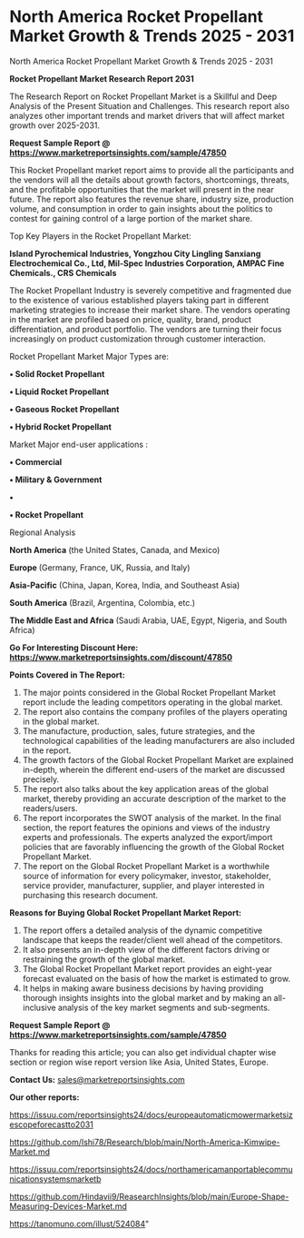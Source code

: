 # North America Rocket Propellant Market Growth & Trends 2025 - 2031
North America Rocket Propellant Market Growth & Trends 2025 - 2031

<strong>Rocket Propellant Market Research Report 2031</strong>

The Research Report on Rocket Propellant Market is a Skillful and Deep Analysis of the Present Situation and Challenges. This research report also analyzes other important trends and market drivers that will affect market growth over 2025-2031.

<strong>Request Sample Report @ <a href=https://www.marketreportsinsights.com/sample/47850>https://www.marketreportsinsights.com/sample/47850</a></strong>

This Rocket Propellant market report aims to provide all the participants and the vendors will all the details about growth factors, shortcomings, threats, and the profitable opportunities that the market will present in the near future. The report also features the revenue share, industry size, production volume, and consumption in order to gain insights about the politics to contest for gaining control of a large portion of the market share.

Top Key Players in the Rocket Propellant Market:

<strong>Island Pyrochemical Industries, Yongzhou City Lingling Sanxiang Electrochemical Co., Ltd, Mil-Spec Industries Corporation, AMPAC Fine Chemicals., CRS Chemicals</strong>

The Rocket Propellant Industry is severely competitive and fragmented due to the existence of various established players taking part in different marketing strategies to increase their market share. The vendors operating in the market are profiled based on price, quality, brand, product differentiation, and product portfolio. The vendors are turning their focus increasingly on product customization through customer interaction.

Rocket Propellant Market Major Types are:

<strong>•  Solid Rocket Propellant

•  Liquid Rocket Propellant

•  Gaseous Rocket Propellant

•  Hybrid Rocket Propellant</strong>

Market Major end-user applications :

<strong>•  Commercial

•  Military & Government

•  

•  Rocket Propellant</strong>

Regional Analysis

</u><strong><b>North America</b></strong> (the United States, Canada, and Mexico)

<strong><b>Europe </b></strong>(Germany, France, UK, Russia, and Italy)

<strong><b>Asia-Pacific</b></strong> (China, Japan, Korea, India, and Southeast Asia)

<strong><b>South America</b></strong> (Brazil, Argentina, Colombia, etc.)

<strong><b>The Middle East and Africa</b></strong> (Saudi Arabia, UAE, Egypt, Nigeria, and South Africa)

<strong>Go For Interesting Discount Here: <a href=https://www.marketreportsinsights.com/discount/47850>https://www.marketreportsinsights.com/discount/47850</a></strong>

<strong>Points Covered in The Report:</strong>
<ol>
  <li>The major points considered in the Global Rocket Propellant Market report include the leading competitors operating in the global market.</li>
  <li>The report also contains the company profiles of the players operating in the global market.</li>
  <li>The manufacture, production, sales, future strategies, and the technological capabilities of the leading manufacturers are also included in the report.</li>
  <li>The growth factors of the Global Rocket Propellant Market are explained in-depth, wherein the different end-users of the market are discussed precisely.</li>
  <li>The report also talks about the key application areas of the global market, thereby providing an accurate description of the market to the readers/users.</li>
  <li>The report incorporates the SWOT analysis of the market. In the final section, the report features the opinions and views of the industry experts and professionals. The experts analyzed the export/import policies that are favorably influencing the growth of the Global Rocket Propellant Market.</li>
  <li>The report on the Global Rocket Propellant Market is a worthwhile source of information for every policymaker, investor, stakeholder, service provider, manufacturer, supplier, and player interested in purchasing this research document.</li>
</ol>
<strong>Reasons for Buying Global Rocket Propellant Market Report:</strong>

<ol>
  <li>The report offers a detailed analysis of the dynamic competitive landscape that keeps the reader/client well ahead of the competitors.</li>
  <li>It also presents an in-depth view of the different factors driving or restraining the growth of the global market.</li>
  <li>The Global Rocket Propellant Market report provides an eight-year forecast evaluated on the basis of how the market is estimated to grow.</li>
  <li>It helps in making aware business decisions by having providing thorough insights insights into the global market and by making an all-inclusive analysis of the key market segments and sub-segments.</li>
</ol>
<strong>Request Sample Report @ <a href=https://www.marketreportsinsights.com/sample/47850>https://www.marketreportsinsights.com/sample/47850</a></strong>


Thanks for reading this article; you can also get individual chapter wise section or region wise report version like Asia, United States, Europe.

<strong>Contact Us:</strong>
sales@marketreportsinsights.com

<strong>Our other reports:</strong>

<a href=https://issuu.com/reportsinsights24/docs/europeautomaticmowermarketsizescopeforecastto2031>https://issuu.com/reportsinsights24/docs/europeautomaticmowermarketsizescopeforecastto2031</a>

<a href=https://github.com/Ishi78/Research/blob/main/North-America-Kimwipe-Market.md>https://github.com/Ishi78/Research/blob/main/North-America-Kimwipe-Market.md</a>

<a href=https://issuu.com/reportsinsights24/docs/northamericamanportablecommunicationsystemsmarketb>https://issuu.com/reportsinsights24/docs/northamericamanportablecommunicationsystemsmarketb</a>

<a href=https://github.com/Hindavii9/ReasearchInsights/blob/main/Europe-Shape-Measuring-Devices-Market.md>https://github.com/Hindavii9/ReasearchInsights/blob/main/Europe-Shape-Measuring-Devices-Market.md</a>

<a href=https://tanomuno.com/illust/524084>https://tanomuno.com/illust/524084</a>"
